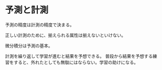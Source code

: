 # 予測と計測

予測の精度は計測の精度で決まる。

正しい計測のために、揃えられる属性は揃えないといけない。

微分積分は予測の基本。

計測を繰り返して学習が進むと結果を予想できる。
普段から結果を予想する練習をすると、外れたとしても無駄にはならない。学習の助けになる。
